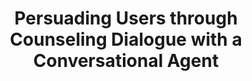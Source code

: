 ---
name: "Persuading Users Through Counseling Dialogue"
title: "Persuading Users through Counseling Dialogue with a Conversational Agent"
journal: "journal name" 
project: "A Virtual Laboratory for Studying Long-Term Human-Computer Relationships"
event: "Proceedings of Persuasive Technology 2009, Claremont, CA."
authors:
- name: "Schulman, D."
- name: "Bickmore, T."
year: 2009
resources:
- name: "Persuasive09"
  src: "Persuasive09.pdf"
external_url: null
draft: false 
headless: true
---
